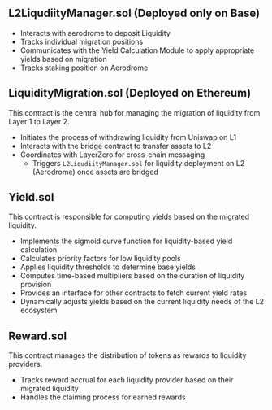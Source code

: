 ## L2LiqudiityManager.sol (Deployed only on Base)
- Interacts with aerodrome to deposit Liquidity
- Tracks individual migration positions
- Communicates with the Yield Calculation Module to apply appropriate yields based on migration
- Tracks staking position on Aerodrome

## LiquidityMigration.sol (Deployed on Ethereum)
This contract is the central hub for managing the migration of liquidity from Layer 1 to Layer 2.
- Initiates the process of withdrawing liquidity from Uniswap on L1
- Interacts with the bridge contract to transfer assets to L2
- Coordinates with LayerZero for cross-chain messaging
    - Triggers `L2LiqudiityManager.sol` for liquidity deployment on L2 (Aerodrome) once assets are bridged

##  Yield.sol
This contract is responsible for computing yields based on the migrated liquidity.
- Implements the sigmoid curve function for liquidity-based yield calculation
- Calculates priority factors for low liquidity pools
- Applies liquidity thresholds to determine base yields
- Computes time-based multipliers based on the duration of liquidity provision
- Provides an interface for other contracts to fetch current yield rates
- Dynamically adjusts yields based on the current liquidity needs of the L2 ecosystem

## Reward.sol
This contract manages the distribution of tokens as rewards to liquidity providers.
- Tracks reward accrual for each liquidity provider based on their migrated liquidity
- Handles the claiming process for earned rewards